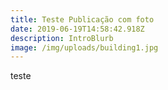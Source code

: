 ```yaml
---
title: Teste Publicação com foto
date: 2019-06-19T14:58:42.918Z
description: IntroBlurb
image: /img/uploads/building1.jpg
---
```

teste
